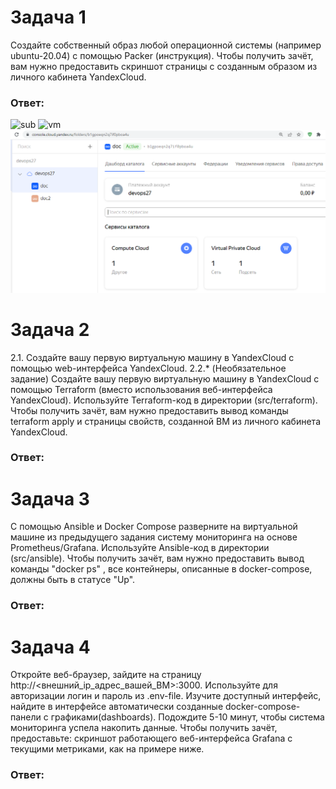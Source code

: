 # Задача 1
Создайте собственный образ любой операционной системы (например ubuntu-20.04) с помощью Packer (инструкция).
Чтобы получить зачёт, вам нужно предоставить скриншот страницы с созданным образом из личного кабинета YandexCloud.
### Ответ:
![sub]()
![vm]()
![vmycloude](https://github.com/EVolgina/devops27-Packer/blob/main/VM%20YA%20cloud.PNG)

# Задача 2
2.1. Создайте вашу первую виртуальную машину в YandexCloud с помощью web-интерфейса YandexCloud.
2.2.* (Необязательное задание)
Создайте вашу первую виртуальную машину в YandexCloud с помощью Terraform (вместо использования веб-интерфейса YandexCloud). Используйте Terraform-код в директории (src/terraform).
Чтобы получить зачёт, вам нужно предоставить вывод команды terraform apply и страницы свойств, созданной ВМ из личного кабинета YandexCloud.
### Ответ:

# Задача 3
С помощью Ansible и Docker Compose разверните на виртуальной машине из предыдущего задания систему мониторинга на основе Prometheus/Grafana. Используйте Ansible-код в директории (src/ansible).
Чтобы получить зачёт, вам нужно предоставить вывод команды "docker ps" , все контейнеры, описанные в docker-compose, должны быть в статусе "Up".
### Ответ:

# Задача 4
Откройте веб-браузер, зайдите на страницу http://<внешний_ip_адрес_вашей_ВМ>:3000.
Используйте для авторизации логин и пароль из .env-file.
Изучите доступный интерфейс, найдите в интерфейсе автоматически созданные docker-compose-панели с графиками(dashboards).
Подождите 5-10 минут, чтобы система мониторинга успела накопить данные.
Чтобы получить зачёт, предоставьте:
скриншот работающего веб-интерфейса Grafana с текущими метриками, как на примере ниже.

### Ответ:
![]()
